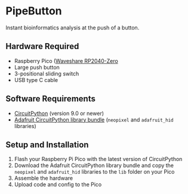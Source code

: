 # PipeButton

Instant bioinformatics analysis at the push of a button.

## Hardware Required

- Raspberry Pico ([Waveshare RP2040-Zero](https://www.waveshare.com/wiki/RP2040-Zero)
- Large push button
- 3-positional sliding switch
- USB type C cable

## Software Requirements

- [CircuitPython](https://circuitpython.org/board/raspberry_pi_pico/) (version 9.0 or newer)
- [Adafruit CircuitPython library bundle](https://circuitpython.org/libraries) (`neopixel` and `adafruit_hid` libraries)

## Setup and Installation

1. Flash your Raspberry Pi Pico with the latest version of CircuitPython
2. Download the Adafruit CircuitPython library bundle and copy the `neopixel` and `adafruit_hid` libraries to the `lib` folder on your Pico
3. Assemble the hardware
4. Upload code and config to the Pico


